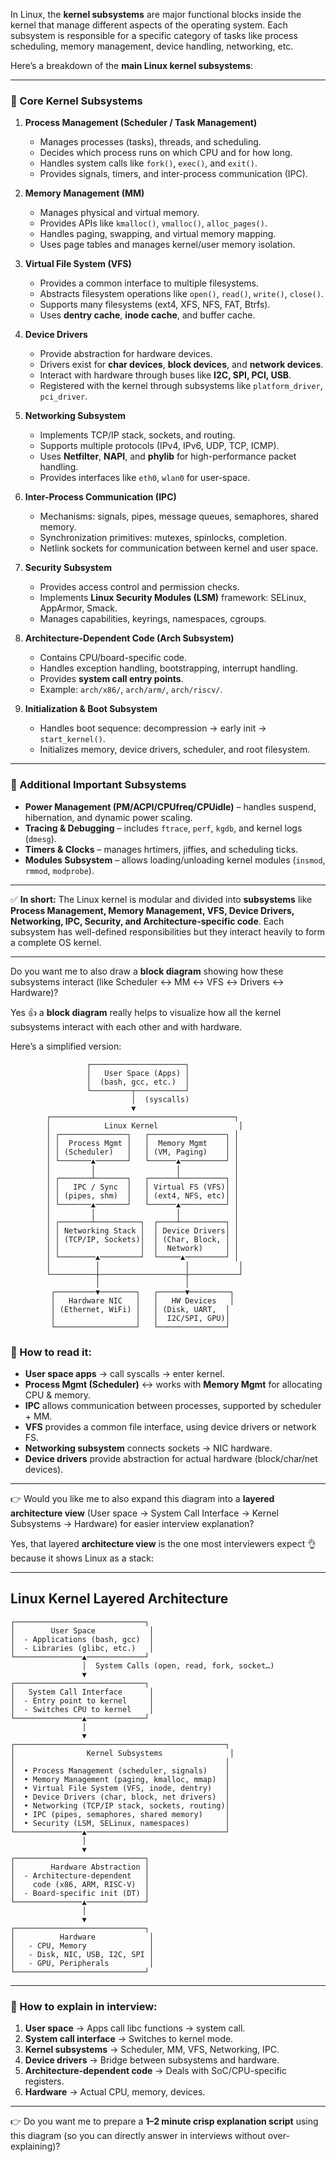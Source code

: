 In Linux, the **kernel subsystems** are major functional blocks inside the kernel that manage different aspects of the operating system. Each subsystem is responsible for a specific category of tasks like process scheduling, memory management, device handling, networking, etc.

Here’s a breakdown of the **main Linux kernel subsystems**:

---

### 🔹 Core Kernel Subsystems

1. **Process Management (Scheduler / Task Management)**

   * Manages processes (tasks), threads, and scheduling.
   * Decides which process runs on which CPU and for how long.
   * Handles system calls like `fork()`, `exec()`, and `exit()`.
   * Provides signals, timers, and inter-process communication (IPC).

2. **Memory Management (MM)**

   * Manages physical and virtual memory.
   * Provides APIs like `kmalloc()`, `vmalloc()`, `alloc_pages()`.
   * Handles paging, swapping, and virtual memory mapping.
   * Uses page tables and manages kernel/user memory isolation.

3. **Virtual File System (VFS)**

   * Provides a common interface to multiple filesystems.
   * Abstracts filesystem operations like `open()`, `read()`, `write()`, `close()`.
   * Supports many filesystems (ext4, XFS, NFS, FAT, Btrfs).
   * Uses **dentry cache**, **inode cache**, and buffer cache.

4. **Device Drivers**

   * Provide abstraction for hardware devices.
   * Drivers exist for **char devices**, **block devices**, and **network devices**.
   * Interact with hardware through buses like **I2C, SPI, PCI, USB**.
   * Registered with the kernel through subsystems like `platform_driver`, `pci_driver`.

5. **Networking Subsystem**

   * Implements TCP/IP stack, sockets, and routing.
   * Supports multiple protocols (IPv4, IPv6, UDP, TCP, ICMP).
   * Uses **Netfilter**, **NAPI**, and **phylib** for high-performance packet handling.
   * Provides interfaces like `eth0`, `wlan0` for user-space.

6. **Inter-Process Communication (IPC)**

   * Mechanisms: signals, pipes, message queues, semaphores, shared memory.
   * Synchronization primitives: mutexes, spinlocks, completion.
   * Netlink sockets for communication between kernel and user space.

7. **Security Subsystem**

   * Provides access control and permission checks.
   * Implements **Linux Security Modules (LSM)** framework: SELinux, AppArmor, Smack.
   * Manages capabilities, keyrings, namespaces, cgroups.

8. **Architecture-Dependent Code (Arch Subsystem)**

   * Contains CPU/board-specific code.
   * Handles exception handling, bootstrapping, interrupt handling.
   * Provides **system call entry points**.
   * Example: `arch/x86/`, `arch/arm/`, `arch/riscv/`.

9. **Initialization & Boot Subsystem**

   * Handles boot sequence: decompression → early init → `start_kernel()`.
   * Initializes memory, device drivers, scheduler, and root filesystem.

---

### 🔹 Additional Important Subsystems

* **Power Management (PM/ACPI/CPUfreq/CPUidle)** – handles suspend, hibernation, and dynamic power scaling.
* **Tracing & Debugging** – includes `ftrace`, `perf`, `kgdb`, and kernel logs (`dmesg`).
* **Timers & Clocks** – manages hrtimers, jiffies, and scheduling ticks.
* **Modules Subsystem** – allows loading/unloading kernel modules (`insmod`, `rmmod`, `modprobe`).

---

✅ **In short:**
The Linux kernel is modular and divided into **subsystems** like **Process Management, Memory Management, VFS, Device Drivers, Networking, IPC, Security, and Architecture-specific code**. Each subsystem has well-defined responsibilities but they interact heavily to form a complete OS kernel.

---

Do you want me to also draw a **block diagram** showing how these subsystems interact (like Scheduler ↔ MM ↔ VFS ↔ Drivers ↔ Hardware)?


Yes 👍 a **block diagram** really helps to visualize how all the kernel subsystems interact with each other and with hardware.

Here’s a simplified version:

```
                 ┌─────────────────────┐
                 │   User Space (Apps) │
                 │  (bash, gcc, etc.)  │
                 └─────────┬───────────┘
                           │  (syscalls)
                           ▼
        ┌─────────────────────────────────────────┐
        │            Linux Kernel                  │
        │ ┌───────────────┐   ┌─────────────────┐ │
        │ │  Process Mgmt │   │  Memory Mgmt    │ │
        │ │ (Scheduler)   │   │ (VM, Paging)    │ │
        │ └───────▲───────┘   └──────▲──────────┘ │
        │         │                  │            │
        │ ┌───────┴───────┐   ┌──────┴──────────┐ │
        │ │   IPC / Sync  │   │ Virtual FS (VFS)│ │
        │ │ (pipes, shm)  │   │ (ext4, NFS, etc)│ │
        │ └───────▲───────┘   └──────▲──────────┘ │
        │         │                  │            │
        │ ┌───────┴──────────┐  ┌────┴──────────┐ │
        │ │ Networking Stack │  │ Device Drivers│ │
        │ │ (TCP/IP, Sockets)│  │ (Char, Block, │ │
        │ │                  │  │  Network)     │ │
        │ └────────▲─────────┘  └─────▲─────────┘ │
        │          │                   │           │
        └──────────┼───────────────────┼───────────┘
                   │                   │
         ┌─────────▼────────┐   ┌──────▼─────────┐
         │   Hardware NIC   │   │   HW Devices   │
         │ (Ethernet, WiFi) │   │ (Disk, UART,  │
         │                  │   │  I2C/SPI, GPU)│
         └──────────────────┘   └───────────────┘
```

### 📌 How to read it:

* **User space apps** → call syscalls → enter kernel.
* **Process Mgmt (Scheduler)** ↔ works with **Memory Mgmt** for allocating CPU & memory.
* **IPC** allows communication between processes, supported by scheduler + MM.
* **VFS** provides a common file interface, using device drivers or network FS.
* **Networking subsystem** connects sockets → NIC hardware.
* **Device drivers** provide abstraction for actual hardware (block/char/net devices).

---

👉 Would you like me to also expand this diagram into a **layered architecture view** (User space → System Call Interface → Kernel Subsystems → Hardware) for easier interview explanation?

Yes, that layered **architecture view** is the one most interviewers expect 👌 because it shows Linux as a stack:

---

## **Linux Kernel Layered Architecture**

```
┌─────────────────────────────┐
│        User Space            │
│  - Applications (bash, gcc)  │
│  - Libraries (glibc, etc.)   │
└───────────────▲─────────────┘
                │  System Calls (open, read, fork, socket…)
                ▼
┌─────────────────────────────┐
│   System Call Interface      │
│  - Entry point to kernel     │
│  - Switches CPU to kernel    │
└───────────────▲─────────────┘
                │
                ▼
┌───────────────────────────────────────────────┐
│                Kernel Subsystems               │
│                                               │
│  • Process Management (scheduler, signals)    │
│  • Memory Management (paging, kmalloc, mmap)  │
│  • Virtual File System (VFS, inode, dentry)   │
│  • Device Drivers (char, block, net drivers)  │
│  • Networking (TCP/IP stack, sockets, routing)│
│  • IPC (pipes, semaphores, shared memory)     │
│  • Security (LSM, SELinux, namespaces)        │
└───────────────▲───────────────────────────────┘
                │
                ▼
┌─────────────────────────────┐
│        Hardware Abstraction │
│  - Architecture-dependent   │
│    code (x86, ARM, RISC-V)  │
│  - Board-specific init (DT) │
└───────────────▲─────────────┘
                │
                ▼
┌─────────────────────────────┐
│          Hardware            │
│   - CPU, Memory              │
│   - Disk, NIC, USB, I2C, SPI │
│   - GPU, Peripherals         │
└─────────────────────────────┘
```

---

### 📌 How to explain in interview:

1. **User space** → Apps call libc functions → system call.
2. **System call interface** → Switches to kernel mode.
3. **Kernel subsystems** → Scheduler, MM, VFS, Networking, IPC.
4. **Device drivers** → Bridge between subsystems and hardware.
5. **Architecture-dependent code** → Deals with SoC/CPU-specific registers.
6. **Hardware** → Actual CPU, memory, devices.

---

👉 Do you want me to prepare a **1–2 minute crisp explanation script** using this diagram (so you can directly answer in interviews without over-explaining)?
